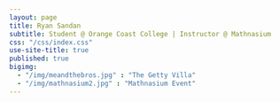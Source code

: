 ```yaml
---
layout: page
title: Ryan Sandan
subtitle: Student @ Orange Coast College | Instructor @ Mathnasium
css: "/css/index.css"
use-site-title: true
published: true
bigimg:
  - "/img/meandthebros.jpg" : "The Getty Villa"
  - "/img/mathnasium2.jpg" : "Mathnasium Event"
---
```


